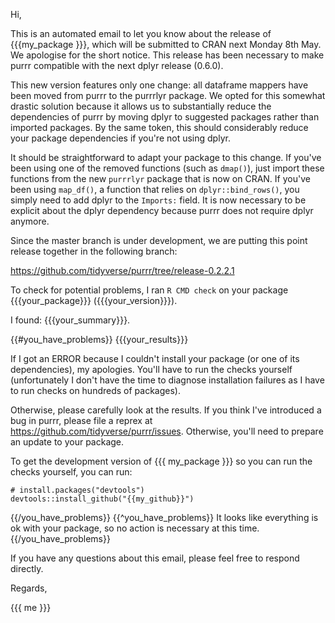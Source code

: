Hi,

This is an automated email to let you know about the release of
{{{my_package }}}, which will be submitted to CRAN next Monday 8th
May. We apologise for the short notice. This release has been
necessary to make purrr compatible with the next dplyr release
(0.6.0).

This new version features only one change: all dataframe mappers have
been moved from purrr to the purrrlyr package. We opted for this
somewhat drastic solution because it allows us to substantially reduce
the dependencies of purrr by moving dplyr to suggested packages rather
than imported packages. By the same token, this should considerably
reduce your package dependencies if you're not using dplyr.

It should be straightforward to adapt your package to this change. If
you've been using one of the removed functions (such as `dmap()`),
just import these functions from the new `purrrlyr` package that is
now on CRAN. If you've been using `map_df()`, a function that relies
on `dplyr::bind_rows()`, you simply need to add dplyr to the
`Imports:` field. It is now necessary to be explicit about the dplyr
dependency because purrr does not require dplyr anymore.

Since the master branch is under development, we are putting this
point release together in the following branch:

https://github.com/tidyverse/purrr/tree/release-0.2.2.1

To check for potential problems, I ran `R CMD check` on your package
{{{your_package}}} ({{{your_version}}}).

I found: {{{your_summary}}}.

{{#you_have_problems}}
{{{your_results}}}

If I got an ERROR because I couldn't install your package (or one of
its dependencies), my apologies. You'll have to run the checks
yourself (unfortunately I don't have the time to diagnose installation
failures as I have to run checks on hundreds of packages).

Otherwise, please carefully look at the results. If you think I've
introduced a bug in purrr, please file a reprex
at <https://github.com/tidyverse/purrr/issues>. Otherwise, you'll need
to prepare an update to your package.

To get the development version of {{{ my_package }}} so you can run
the checks yourself, you can run:

    # install.packages("devtools")
    devtools::install_github("{{my_github}}")

{{/you_have_problems}}
{{^you_have_problems}}
It looks like everything is ok with your package, so no action is
necessary at this time.
{{/you_have_problems}}

If you have any questions about this email, please feel free to
respond directly.

Regards,

{{{ me }}}
